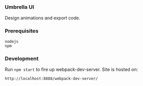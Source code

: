 ### Umbrella UI

Design animations and export code.

### Prerequisites
```
nodejs
npm
```

### Development
Run `npm start` to fire up webpack-dev-server. Site is hosted on:
```
http://localhost:8888/webpack-dev-server/
```
